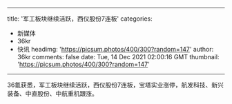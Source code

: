 
---
title: '军工板块继续活跃，西仪股份7连板'
categories: 
 - 新媒体
 - 36kr
 - 快讯
headimg: 'https://picsum.photos/400/300?random=147'
author: 36kr
comments: false
date: Tue, 14 Dec 2021 02:00:16 GMT
thumbnail: 'https://picsum.photos/400/300?random=147'
---

<div>   
36氪获悉，军工板块继续活跃，西仪股份7连板，宝塔实业涨停，航发科技、新兴装备、中直股份、中航重机跟涨。  
</div>
            
